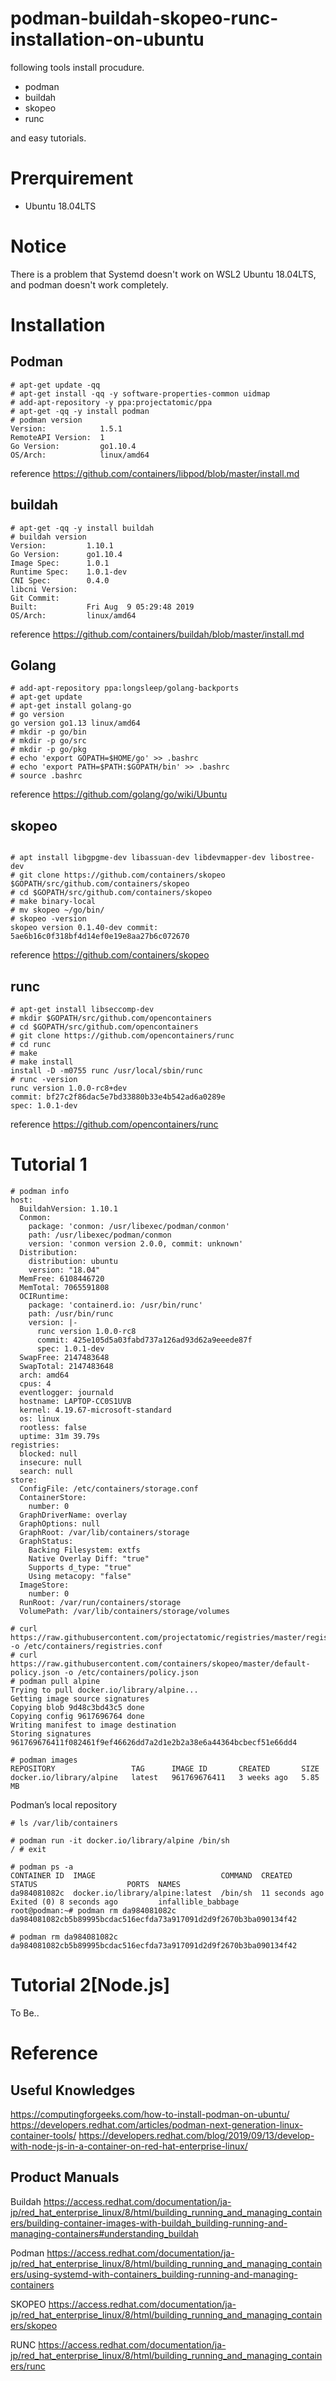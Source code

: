 # podman-buildah-skopeo-runc-installation-on-ubuntu

following tools install procudure.

- podman
- buildah
- skopeo
- runc

and easy tutorials.

# Prerquirement
- Ubuntu 18.04LTS

# Notice

There is a problem that Systemd doesn't work on WSL2 Ubuntu 18.04LTS, and podman doesn't work completely.

# Installation

## Podman

```
# apt-get update -qq
# apt-get install -qq -y software-properties-common uidmap
# add-apt-repository -y ppa:projectatomic/ppa
# apt-get -qq -y install podman
# podman version
Version:            1.5.1
RemoteAPI Version:  1
Go Version:         go1.10.4
OS/Arch:            linux/amd64
```

reference 
https://github.com/containers/libpod/blob/master/install.md

## buildah

```
# apt-get -qq -y install buildah
# buildah version
Version:         1.10.1
Go Version:      go1.10.4
Image Spec:      1.0.1
Runtime Spec:    1.0.1-dev
CNI Spec:        0.4.0
libcni Version:
Git Commit:
Built:           Fri Aug  9 05:29:48 2019
OS/Arch:         linux/amd64
```

reference
https://github.com/containers/buildah/blob/master/install.md


## Golang

```
# add-apt-repository ppa:longsleep/golang-backports
# apt-get update
# apt-get install golang-go
# go version
go version go1.13 linux/amd64
# mkdir -p go/bin
# mkdir -p go/src
# mkdir -p go/pkg
# echo 'export GOPATH=$HOME/go' >> .bashrc 
# echo 'export PATH=$PATH:$GOPATH/bin' >> .bashrc
# source .bashrc
```

reference
https://github.com/golang/go/wiki/Ubuntu

## skopeo

```

# apt install libgpgme-dev libassuan-dev libdevmapper-dev libostree-dev
# git clone https://github.com/containers/skopeo $GOPATH/src/github.com/containers/skopeo
# cd $GOPATH/src/github.com/containers/skopeo
# make binary-local
# mv skopeo ~/go/bin/
# skopeo -version
skopeo version 0.1.40-dev commit: 5ae6b16c0f318bf4d14ef0e19e8aa27b6c072670
```

reference
https://github.com/containers/skopeo

## runc

```
# apt-get install libseccomp-dev
# mkdir $GOPATH/src/github.com/opencontainers
# cd $GOPATH/src/github.com/opencontainers
# git clone https://github.com/opencontainers/runc
# cd runc
# make
# make install
install -D -m0755 runc /usr/local/sbin/runc
# runc -version
runc version 1.0.0-rc8+dev
commit: bf27c2f86dac5e7bd33880b33e4b542ad6a0289e
spec: 1.0.1-dev
```

reference
https://github.com/opencontainers/runc

# Tutorial 1

```
# podman info
host:
  BuildahVersion: 1.10.1
  Conmon:
    package: 'conmon: /usr/libexec/podman/conmon'
    path: /usr/libexec/podman/conmon
    version: 'conmon version 2.0.0, commit: unknown'
  Distribution:
    distribution: ubuntu
    version: "18.04"
  MemFree: 6108446720
  MemTotal: 7065591808
  OCIRuntime:
    package: 'containerd.io: /usr/bin/runc'
    path: /usr/bin/runc
    version: |-
      runc version 1.0.0-rc8
      commit: 425e105d5a03fabd737a126ad93d62a9eeede87f
      spec: 1.0.1-dev
  SwapFree: 2147483648
  SwapTotal: 2147483648
  arch: amd64
  cpus: 4
  eventlogger: journald
  hostname: LAPTOP-CC0S1UVB
  kernel: 4.19.67-microsoft-standard
  os: linux
  rootless: false
  uptime: 31m 39.79s
registries:
  blocked: null
  insecure: null
  search: null
store:
  ConfigFile: /etc/containers/storage.conf
  ContainerStore:
    number: 0
  GraphDriverName: overlay
  GraphOptions: null
  GraphRoot: /var/lib/containers/storage
  GraphStatus:
    Backing Filesystem: extfs
    Native Overlay Diff: "true"
    Supports d_type: "true"
    Using metacopy: "false"
  ImageStore:
    number: 0
  RunRoot: /var/run/containers/storage
  VolumePath: /var/lib/containers/storage/volumes
```

```
# curl https://raw.githubusercontent.com/projectatomic/registries/master/registries.fedora -o /etc/containers/registries.conf
# curl https://raw.githubusercontent.com/containers/skopeo/master/default-policy.json -o /etc/containers/policy.json
# podman pull alpine
Trying to pull docker.io/library/alpine...
Getting image source signatures
Copying blob 9d48c3bd43c5 done
Copying config 9617696764 done
Writing manifest to image destination
Storing signatures
961769676411f082461f9ef46626dd7a2d1e2b2a38e6a44364bcbecf51e66dd4

# podman images
REPOSITORY                 TAG      IMAGE ID       CREATED       SIZE
docker.io/library/alpine   latest   961769676411   3 weeks ago   5.85 MB
```

Podman’s local repository
```
# ls /var/lib/containers
```

```
# podman run -it docker.io/library/alpine /bin/sh
/ # exit
```

```
# podman ps -a
CONTAINER ID  IMAGE                            COMMAND  CREATED         STATUS                    PORTS  NAMES
da984081082c  docker.io/library/alpine:latest  /bin/sh  11 seconds ago  Exited (0) 8 seconds ago         infallible_babbage
root@podman:~# podman rm da984081082c
da984081082cb5b89995bcdac516ecfda73a917091d2d9f2670b3ba090134f42

# podman rm da984081082c
da984081082cb5b89995bcdac516ecfda73a917091d2d9f2670b3ba090134f42
```

# Tutorial 2[Node.js]

To Be..

# Reference

## Useful Knowledges
https://computingforgeeks.com/how-to-install-podman-on-ubuntu/
https://developers.redhat.com/articles/podman-next-generation-linux-container-tools/
https://developers.redhat.com/blog/2019/09/13/develop-with-node-js-in-a-container-on-red-hat-enterprise-linux/

## Product Manuals

Buildah
https://access.redhat.com/documentation/ja-jp/red_hat_enterprise_linux/8/html/building_running_and_managing_containers/building-container-images-with-buildah_building-running-and-managing-containers#understanding_buildah

Podman
https://access.redhat.com/documentation/ja-jp/red_hat_enterprise_linux/8/html/building_running_and_managing_containers/using-systemd-with-containers_building-running-and-managing-containers

SKOPEO
https://access.redhat.com/documentation/ja-jp/red_hat_enterprise_linux/8/html/building_running_and_managing_containers/skopeo

RUNC
https://access.redhat.com/documentation/ja-jp/red_hat_enterprise_linux/8/html/building_running_and_managing_containers/runc

